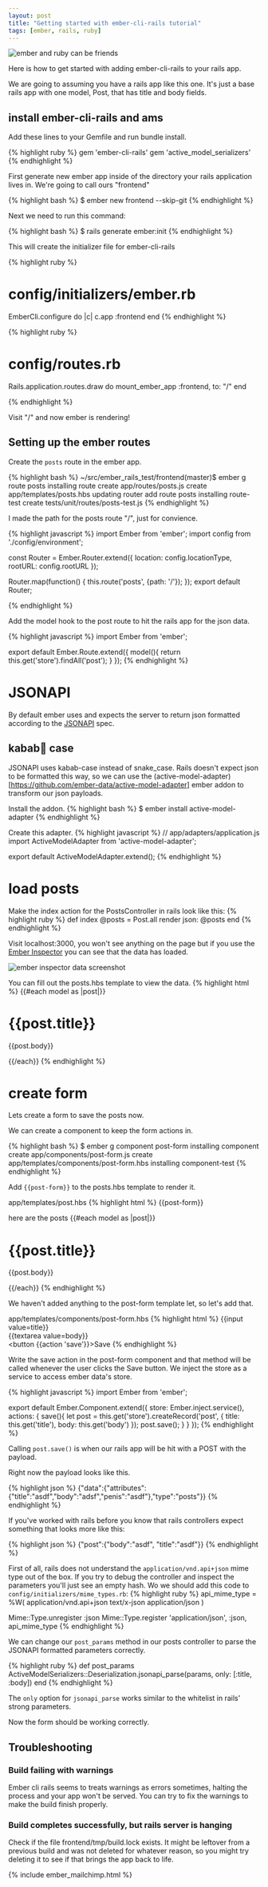 ```yaml
---
layout: post
title: "Getting started with ember-cli-rails tutorial"
tags: [ember, rails, ruby]
---
```


![ember and ruby can be friends](/assets/images/ember_ruby.png)

Here is how to get started with adding ember-cli-rails to your rails app.

We are going to assuming you have a rails app like this one.
It's just a base rails app with one model, Post, that has title and body fields.

## install ember-cli-rails and ams

Add these lines to your Gemfile and run bundle install.

{% highlight ruby %}
gem 'ember-cli-rails'
gem 'active_model_serializers'
{% endhighlight %}

First generate new ember app inside of the directory your rails application
lives in. We're going to call ours "frontend"

{% highlight bash %}
$ ember new frontend --skip-git
{% endhighlight %}

Next we need to run this command:

{% highlight bash %}
$ rails generate ember:init
{% endhighlight %}

This will create the initializer file for ember-cli-rails

{% highlight ruby %}
# config/initializers/ember.rb

EmberCli.configure do |c|
  c.app :frontend
  end
{%  endhighlight %}

{% highlight ruby %}
# config/routes.rb

Rails.application.routes.draw do
  mount_ember_app :frontend, to: "/"
  end

{%  endhighlight %}

Visit  "/" and now ember is rendering!

## Setting up the ember routes

Create the `posts` route in the ember app.

{% highlight bash %}
 ~/src/ember_rails_test/frontend(master)$ ember g route posts
installing route
  create app/routes/posts.js
  create app/templates/posts.hbs
updating router
  add route posts
installing route-test
  create tests/unit/routes/posts-test.js
{% endhighlight %}

I made the path for the posts route "/", just for convience.

{% highlight javascript %}
import Ember from 'ember';
import config from './config/environment';

const Router = Ember.Router.extend({
  location: config.locationType,
  rootURL: config.rootURL
});

Router.map(function() {
  this.route('posts', {path: '/'});
});
export default Router;

{% endhighlight %}

Add the model hook to the post route to hit the rails app for the json data.

{% highlight javascript %}
import Ember from 'ember';

export default Ember.Route.extend({
  model(){
    return this.get('store').findAll('post');
  }
});
{% endhighlight %}

# JSONAPI

By default ember uses and expects the server to return json formatted according
to the [JSONAPI](http://jsonapi.org/) spec.

## kabab🍡 case
JSONAPI uses kabab-case instead of snake_case. Rails doesn't expect json to be
formatted this way, so we can use the (active-model-adapter)[https://github.com/ember-data/active-model-adapter] ember addon to transform our json payloads.

Install the addon.
{% highlight bash %}
$ ember install active-model-adapter
{% endhighlight %}

Create this adapter.
{% highlight javascript %}
// app/adapters/application.js
import ActiveModelAdapter from 'active-model-adapter';

export default ActiveModelAdapter.extend();
{% endhighlight %}

# load posts

Make the index action for the PostsController in rails look like this:
{% highlight ruby %}
  def index
    @posts = Post.all
    render json: @posts
  end
{% endhighlight %}

Visit localhost:3000, you won't see anything on the page but if you use the
[Ember
Inspector](https://chrome.google.com/webstore/detail/ember-inspector/bmdblncegkenkacieihfhpjfppoconhi?hl=en) you can see that the data has loaded.

![ember inspector data
screenshot](/assets/images/ember_inspector_data_screenshot.png)

You can fill out the posts.hbs template to view the data.
{% highlight html %}
{{#each model as |post|}}
  <h1>{{post.title}}</h1>
  <p>
    {{post.body}}
  </p>
{{/each}}
{% endhighlight %}

# create form

Lets create a form to save the posts now.

We can create a component to keep the form actions in.

{% highlight bash  %}
$ ember g component post-form
installing component
  create app/components/post-form.js
  create app/templates/components/post-form.hbs
installing component-test
{% endhighlight %}

Add `{{post-form}}` to the posts.hbs template to render it.

app/templates/post.hbs
{% highlight html %}
{{post-form}}

here are the posts
{{#each model as |post|}}
  <h1>{{post.title}}</h1>
  <p>
    {{post.body}}
  </p>
{{/each}}
{% endhighlight %}

We haven't added anything to the post-form template let, so let's add that.

app/templates/components/post-form.hbs
{% highlight html %}
{{input value=title}}
<br/>
{{textarea value=body}}
<br/>
<button {{action 'save'}}>Save</button>
{% endhighlight %}

Write the save action in the post-form component and that method will be  called
whenever the user clicks the Save button. We inject the store as a service to
access ember data's store.

{% highlight javascript %}
import Ember from 'ember';

export default Ember.Component.extend({
  store: Ember.inject.service(),
  actions: {
    save(){
      let post = this.get('store').createRecord('post', {
        title: this.get('title'),
        body: this.get('body')
      });
      post.save();
    }
  }
});
{% endhighlight %}

Calling `post.save()` is when our rails app will be hit with a POST with the payload.

Right now the payload looks like this.

{% highlight json %}
{"data":{"attributes":{"title":"asdf","body":"adsf","penis":"asdf"},"type":"posts"}}
{% endhighlight %}

If you've worked with rails before you know that rails controllers expect
something that looks more like this:

{% highlight json %}
{"post":{"body":"asdf", "title":"asdf"}}
{% endhighlight %}

First of all, rails does not understand the `application/vnd.api+json` mime type
out of the box. If you try to debug the controller and inspect the parameters
you'll just see an empty hash. Wo we should add this code to
`config/initializers/mime_types.rb`:
{% highlight ruby %}
api_mime_type = %W(
  application/vnd.api+json
  text/x-json
  application/json
)

Mime::Type.unregister :json
Mime::Type.register 'application/json', :json, api_mime_type
{% endhighlight %}

We can change our `post_params` method in our posts controller to parse the
JSONAPI formatted parameters correctly.

{% highlight ruby %}
    def post_params
      ActiveModelSerializers::Deserialization.jsonapi_parse(params, only: [:title, :body])
    end
{% endhighlight %}

The `only` option for `jsonapi_parse` works similar to the whitelist in rails'
strong parameters.

Now the form should be working correctly.

## Troubleshooting

### Build failing with warnings

Ember cli rails seems to treats warnings as errors sometimes, halting the
process and your app won't be served. You can try to fix the warnings to make
the build finish properly.

### Build completes successfully, but rails server is hanging

Check if the file frontend/tmp/build.lock exists. It might be leftover from a
previous build and was not deleted for whatever reason, so you might try
deleting it to see if that brings the app back to life.

{% include ember_mailchimp.html %}

